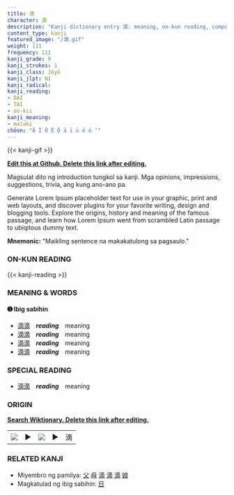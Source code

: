 ```yaml
---
title: 滴
character: 滴
description: "Kanji dictionary entry 滴: meaning, on-kun reading, compounds, origin, related kanji"
content_type: kanji
featured_image: "/滴.gif"
weight: 111
frequency: 111
kanji_grade: 9
kanji_strokes: 1
kanji_class: Jōyō
kanji_jlpt: N1
kanji_radical: 
kanji_reading: 
- DAI
- TAI
- oo-kii
kanji_meaning:
- malaki
chōon: "Ā Ī Ū Ē Ō ā ī ū ē ō ’"
---
```

[//]: # (Don't edit the line below. Kanji animated GIF code is automatically generated.)
{{< kanji-gif >}}

[//]: # (Edit below this line.)

**[Edit this at Github. Delete this link after editing.](https://github.com/tim0g/tim/tree/main/content/kanji/滴/index.md)**

Magsulat dito ng introduction tungkol sa kanji. Mga opinions, impressions, suggestions, trivia, ang kung ano-ano pa.

Generate Lorem Ipsum placeholder text for use in your graphic, print and web layouts, and discover plugins for your favorite writing, design and blogging tools. Explore the origins, history and meaning of the famous passage, and learn how Lorem Ipsum went from scrambled Latin passage to ubiqitous dummy text.
 
**Mnemonic:** "Maikling sentence na makakatulong sa pagsaulo."

### ON-KUN READING

[//]: # (Don't edit the line below. ON-KUN READING code is automatically generated.)
{{< kanji-reading >}}

### MEANING & WORDS

#### ➊ **Ibig sabihin**
  - [滴](../滴)[滴](../滴)　***reading***　meaning
  - [滴](../滴)[滴](../滴)　***reading***　meaning
  - [滴](../滴)[滴](../滴)　***reading***　meaning
  - [滴](../滴)[滴](../滴)　***reading***　meaning

### SPECIAL READING
  - [滴](../滴)[滴](../滴)　***reading***　meaning

### ORIGIN

**[Search Wiktionary. Delete this link after editing.](https://wiktionary.org/wiki/滴)**
<table class="kanji-table"><tr><td>
<img src="60px-滴-bronze.svg.png">
</td><td>▶</td><td>
<img src="60px-滴-oracle.svg.png">
</td><td>▶</td>
<td class="kanji-origin">滴</td>
</tr></table>

### RELATED KANJI
- Miyembro ng pamilya: [父](../父) [母](../母) [滴](../滴) [滴](../滴) [滴](../滴) [娘](../娘)
- Magkatulad ng ibig sabihin: [日](../日)
